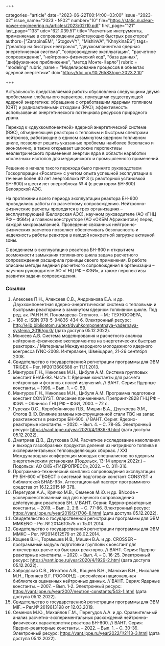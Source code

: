 +++

categories="article"
date="2023-06-22T00:14:00+03:00"
issue="2023-02"
issue_name="2023 - №02"
number="10"
file="https://static.nuclear-power-engineering.ru/articles/2023/02/10.pdf"
first_page="121"
last_page="133"
udc="621.039.51"
title="Расчетные инструменты, применяемые в сопровождении действующих быстрых реакторов"
authors=["ZarapinaEM", "StogovVY", "MishinVA", "KhnykinaES"]
tags=["реактор на быстрых нейтронах", "двухкомпонентная ядерная энергетическая система", "сопровождение эксплуатации", "расчетное сопровождение", "нейтронно-физический код", "база данных", "диффузионное приближение", "метод Монте-Карло"]
rubric = "modeling"
rubric_name = "Моделирование процессов в объектах ядерной энергетики"
doi="https://doi.org/10.26583/npe.2023.2.10"

+++

Актуальность представляемой работы обусловлена следующими двумя проблемами глобального характера, присущими существующей ядерной энергетике: обращение с отработавшим ядерным топливом (ОЯТ) и радиоактивными отходами (РАО); эффективность использования энергетического потенциала ресурсов природного урана.

Переход к «двухкомпонентной» ядерной энергетической системе (ЯЭС), объединяющей реакторы с тепловым и быстрым спектрами нейтронов, работающие в едином замкнутом ядерном топливном цикле, позволяет решить указанные проблемы наиболее безопасно и экономично, а также открывает широкие перспективы неэлектрического применения энергии ядра в области наработки «полезных» изотопов для медицинского и промышленного применений.

Решение о начале такого перехода было принято руководством Госкорпорации «Росатом» с учетом опыта успешной эксплуатации в течение более 40 лет энергоблока № 3 (с реакторной установкой БН-600) и шести лет энергоблока № 4 (с реактором БН-800) Белоярской АЭС.

На протяжении всего периода эксплуатации реактора БН-600 проводились работы по расчетному сопровождению. Нейтронно-физические расчеты проводятся в трех организациях – эксплуатирующей (Белоярская АЭС), научном руководителе (АО «ГНЦ РФ – ФЭИ») и главном конструкторе (АО «ОКБМ Африкантов») перед каждой микрокампанией. Проведение связанных нейтронно-физических расчетов позволяет обеспечивать безопасность и надежность работы реактора в каждой конкретной загрузке активной зоны.

С введением в эксплуатацию реактора БН-800 и открытием возможности замыкания топливного цикла задача расчетного сопровождения расширила границы своего применения. В работе описаны методы ведения расчетного сопровождения в организации – научном руководителе АО «ГНЦ РФ – ФЭИ», а также перспективы развития задачи сопровождения.

### Ссылки

1. Алексеев П.Н., Алексеев С.В., Андрианова Е.А. и др. Двухкомпонентная ядерно-энергетическая система с тепловыми и быстрыми реакторами в замкнутом ядерном
топливном цикле. Под ред. ак. РАН Н.Н. Пономарева-Степного. – М.: ТЕХНОСФЕРА,
2016. – 169 с. ISBN 978-5-94836-434-6. Электронный ресурс: http://elib.biblioatom.ru/text/dvuhkomponentnaya-yadernaya-systema_2016/go,0/ (дата доступа 05.12.2022).
2. Моисеев А.В. Система моделирования и расчетного анализа нейтронно-физических экспериментов на энергетических быстрых реакторах. / Материалы Международного молодежного ядерного конгресса IYNC-2008. Интерлакен, Швейцария, 21-26 сентября 2008.
3. Cвидетельство о государственной регистрации программы для ЭВМ TRIGEX – Рег. №2013660588 от 11.11.2013.
4. Мантуров Г.Н., Николаев М.Н., Цибуля А.М. Система групповых констант БНАБ-93. Часть 1: Ядерные константы для расчета нейтронных и фотонных полей излучений. // ВАНТ. Серия: Ядерные константы. – 1996. – Вып. 1. – С. 59.
5. Мантуров Г.Н., Николаев М.Н., Цибуля А.М. Программа подготовки констант CONSYST. Описание применения. Препринт-2828 ГНЦ РФ – ФЭИ. – Обнинск: ГНЦ РФ – ФЭИ, 2000. – 72 с.
6. Гурская О.С., Коробейникова Л.В., Мишин В.А., Дзугкоева Э.М., Стогов В.Ю. Влияние замены конструкционной стали ТВС на запас реактивности в реакторе БН-600. // ВАНТ. Серия: Ядерно-реакторные константы. – 2020. – Вып. 4. – C. 78-85. Электронный ресурс: https://vant.ippe.ru/year2020/4/1936-9.html (дата доступа 05.12.2022).
7. Дмитриев Д.В., Дзугкоева Э.М. Расчетное исследование накопления и выхода газообразных продуктов деления из нитридного топлива в экспериментальных тепловыделяющих сборках. / XXI Международная конференция молодых специалистов по ядерным энергетическим установкам (Подольск, 13-14 апреля 2022г.) – Подольск: АО ОКБ «ГИДРОПРЕСС»,2022. – С. 311-316.
8. Программно-технический комплекс сопровождения эксплуатации РУ БН-600 «ГЕФЕСТ с системой подготовки констант CONSYST и библиотекой БНАБ-93». Аттестационный паспорт программного средства от 16.12.2015 № 378.
9. Перегудов А.А., Крячко М.В., Семенов М.Ю. и др. BNcode – усовершенствованный код для научного сопровождения действующих реакторов БН. // ВАНТ. Серия: Ядерно-реакторные константы. – 2019. – Вып. 2, 2:8. – C. 77-86. Электронный ресурс: https://vant.ippe.ru/year2019/2/1706-8.html (дата доступа 05.12.2022).
10. Свидетельство о государственной регистрации программы для ЭВМ MMKENO – Рег.№ 2014610575 от 15.01.2014.
11. Свидетельство о государственной регистрации программы для ЭВМ MMKC – Рег. №2014612579 от 28.02.2014.
12. Кощеев В.Н., Тормышев И.В., Мишин В.А. и др. CROSSER – программный модуль подготовки групповых констант для инженерных расчетов быстрых реакторов. // ВАНТ. Серия: Ядерно-реакторные константы. – 2020. – Вып. 4. – C. 16-25. Электронный ресурс: https://vant.ippe.ru/year2020/4/1929-2.html (дата доступа 05.12.2022).
13. Забродская С.В., Игнатюк А.В., Кощеев В.Н., Манохин В.Н., Николаев М.Н., Проняев В.Г. РОСФОНД – российская национальная библиотека оцененных нейтронных данных. // ВАНТ. Серия: Ядерные константы. – 2007. – Вып. 1-2. Электронный ресурс: https://vant.ippe.ru/year2007/neutron-constants/543-1.html (дата доступа 05.12.2022).
14. Свидетельство о государственной регистрации программы для ЭВМ MIF. – Рег.№ 2019613198 от 12.03.2019.
15. Семенов М.Ю., Михайлов Г.М., Перегудов А.А. и др. Сравнительный анализ расчетно-экспериментальных расхождений нейтронно-физических характеристик реактора БН-800. // ВАНТ. Cерия: Ядерно-реакторные константы. – 2022. – Вып. 1. – C. 30-39. Электронный ресурс: https://vant.ippe.ru/year2022/1/2113-3.html (дата доступа 05.12.2022).